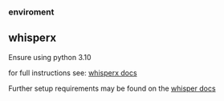 ### enviroment
## whisperx
Ensure using python 3.10 

for full instructions see: [whisperx docs](https://github.com/m-bain/whisperX#setup-%EF%B8%8F)

Further setup requirements may be found on the [whisper docs](https://github.com/openai/whisper#setup)

